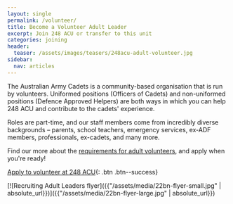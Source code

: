 ```yaml
---
layout: single
permalink: /volunteer/
title: Become a Volunteer Adult Leader
excerpt: Join 248 ACU or transfer to this unit
categories: joining
header:
  teaser: /assets/images/teasers/248acu-adult-volunteer.jpg
sidebar:
  nav: articles
---
```


The Australian Army Cadets is a community-based organisation that is run by volunteers. Uniformed positions (Officers of Cadets) and non-uniformed positions (Defence Approved Helpers) are both ways in which you can help 248 ACU and contribute to the cadets' experience. 

Roles are part-time, and our staff members come from incredibly diverse backgrounds – parents, school teachers, emergency services, ex-ADF members, professionals, ex-cadets, and many more. 

Find our more about the [requirements for adult volunteers]({{site.data.links.aac_volunteer_url}}), and apply when you're ready!

[Apply to volunteer at 248 ACU]({{site.data.links.acs_eoi_url}}){: .btn .btn--success}

[![Recruiting Adult Leaders flyer]({{"/assets/media/22bn-flyer-small.jpg" | absolute_url}})]({{"/assets/media/22bn-flyer-large.jpg" | absolute_url}})